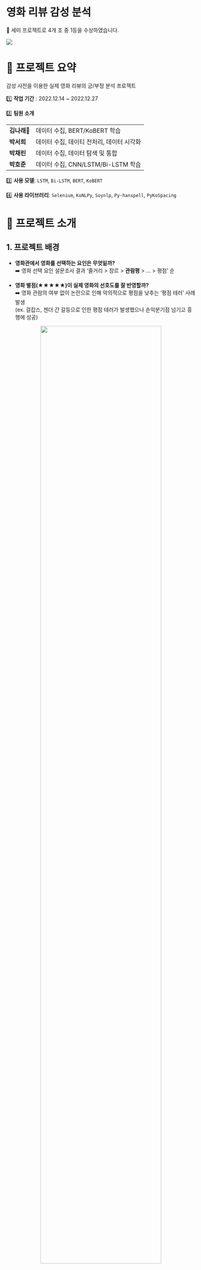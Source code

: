 # 영화 리뷰 감성 분석
📢 세미 프로젝트로 4개 조 중 1등을 수상하였습니다.

<img src="./images/thumbnail.png">


# 🎯 프로젝트 요약
감성 사전을 이용한 실제 영화 리뷰의 긍/부정 분석 프로젝트   

1️⃣ **작업 기간** : 2022.12.14 ~ 2022.12.27   

2️⃣ **팀원 소개** 

<table>
    <tr>
        <td><b>김나래🤠</b></td>
        <td>데이터 수집, BERT/KoBERT 학습</td>
    </tr>
    <tr>
        <td><b>박서희</b></td>
        <td>데이터 수집, 데이티 전처리, 데이터 시각화</td>
    </tr>
    <tr>
        <td><b>박채린</b></td>
        <td>데이터 수집, 데이터 탐색 및 통합</td>
    </tr>
    <tr>
        <td><b>박호준</b></td>
        <td>데이터 수집, CNN/LSTM/Bi-LSTM 학습</td>
    </tr>
</table>

3️⃣ **사용 모델**: `LSTM`, `Bi-LSTM`, `BERT`, `KoBERT`   

4️⃣ **사용 라이브러리**: `Selenium`, `KoNLPy`, `Soynlp`, `Py-hanspell`, `PyKoSpacing`

# 📔 프로젝트 소개
## 1. 프로젝트 배경
* **영화관에서 영화를 선택하는 요인은 무엇일까?**    
    ➡️ 영화 선택 요인 설문조사 결과 ‘줄거리 > 장르 > **관람평** > ... > 평점’ 순<br>

* **영화 별점(★★★★★)이 실제 영화의 선호도를 잘 반영할까?**    
    ➡️ 영화 관람의 여부 없이 논란으로 인해 악의적으로 평점을 낮추는 ‘평점 테러’ 사례 발생<br>
    (ex. 걸캅스, 젠더 간 갈등으로 인한 평점 테러가 발생했으나 손익분기점 넘기고 흥행에 성공)

<div align="center">
    <img src="./images/image1.png" width="80%">
</div>

### ***영화 리뷰에 대한 긍/부정 분석으로 영화의 선호도를 한 눈에 파악할 수 있게 하는 것이 어떨까?***

## 2. 프로젝트 목표
* 영화 리뷰의 긍/부정 분류를 통해 기존의 영화 평점의 신뢰성 파악
* 영화 리뷰의 긍/부정 분류를 통해 제공할 수 있는 서비스 탐색

## 3. 프로젝트 과정
### 1️⃣ 데이터 수집

- 영화관입장권 통합전산망(KOBIS)의 ‘역대 박스오피스 TOP100 영화’ 추출
- NAVER, DAUM, WATCHAPEDIA 사이트의 리뷰를 각 영화당 500개씩 Selenium으로 크롤링
- **❗이슈1❗ 제작연도와 개봉연도**   
    **: 영화 제목 검색 시 사이트마다 제작연도와 개봉연도가 혼동되어 검색되지 않는 문제 발생**   
    **➡️ 대조 작업 후 문제의 부분을 수기로 수정하여 진행**
    

### 2️⃣ 형태소 분석(Okt + Soynlp)

- Okt 형태소 분석기를 통한 형태소 분석 + Soynlp를 통한 신조어 추출
- **❗이슈2❗ 맞춤법, 띄어쓰기, 변칙어, 신조어 문제**
    - **가볍게 쓰는 리뷰의 특성 상 기존의 문법을 무시하는 리뷰가 다수 발생**
    - **제대로 형태소 분석이 되지 않는 문제가 발생** 

    **➡️ Py-hanspell(맞춤법), PyKoSpacing(띄어쓰기)를 통해 문장의 완성도를 높인 후 진행**   
    **➡️ soynlp를 통해 신조어를 추출하고 Okt 사전에 등록하여 신조어 문제를 해결**

### 3️⃣ 감성점수 계산
- KNU 감성사전을 통한 감성 점수 계산
(긍정: 감성점수 > 0 | 중립 : 감성점수 = 0 | 부정: 감성점수 < 0)
- **❗이슈3❗ 감성사전과 영화의 긍/부정 요소 혼동**   
    **: 범죄, 살인, 눈물 등 영화의 줄거리와 관련된 키워드가 감성점수에 포함되는 경우가 발생**   
    **➡️ 수작업으로 줄거리와 연관성이 높은 단어를 감성 사전에서 제외(ex. 슬프다)**

<div align="center">
    <img src="./images/image2.png" width="80%">
</div>

### 4️⃣ 모델 학습(CNN, LSTM, Bi-LSTM, BERT, KoBERT)
- **Accuracy 기준** : BERT > KoBERT > CNN > LSTM > Bi-LSTM
- Transformer 이후의 모델이 더 우수함을 확인
- 시간 비용적인 측면에서는 KoBERT가 BERT보다 우수함을 확인

<div align="center">
    <img src="./images/image3.png" width="30%">&nbsp;&nbsp;&nbsp;
    <img src="./images/image4.png" width="50%">
</div>

## 4. 프로젝트 결과

### 1️⃣ 영화 평점과 별점의 관계 분석
- 평점이 긍정이지만 감성 점수에서 부정 / 중립인 건수가 많은 것으로 확인되었다.    
    ➡️ **실제 느낀 것보다 평점을 더 후하게 준다고 해석할 수 있다.**

<div align="center">
    <img src="./images/image5.png" width="50%">
</div>

### 2️⃣ 서비스 연결

- 긍/부정 분석을 통해 고객의 실제 영화에 대한 긍/부정 정도를 파악하여 정확한 추천 시스템을 연결할 수 있다.
- 선호도가 비슷한 고객들을 그룹으로 묶어 각 그룹마다 맞춤형 마케팅 전략을 수립할 수 있다.
- 고객의 선호도에 맞는 새로운 영화를 효율적으로 선택할 수 있다.

### 3️⃣ 프로젝트의 한계
* ‘영화’라는 도메인에 다양한 줄거리가 있기 때문에 부정적인 줄거리와 부정적인 평을 구분하는 데 있어 추가적인 분석이 필요하다.
* 긍/부정이 모두 담긴 문장의 경우 긍정과 분류 이진으로 분류하기에는 한계가 있다. 점수화 또는 다중 분류를 통해 세분화시킬 필요가 있다.

# 📝 참고자료
* 장연지, 최지선 and 김한샘. (2022). 감정 어휘 사전을 활용한 KcBERT 기반 영화 리뷰 말뭉치 감정 분석. 정보과학회논문지, 49(8), 608-616.
* 조정태 and 최상현. (2015). 영화리뷰 감성 분석을 통한 평점 예측 연구. 경영과 정보연구, 34(3), 161-177.
* 김지현, 하희정, 김서희 and 정영욱. (2021) OTT 서비스 콘텐츠 추천 사용자 경험 분석 - 넷플릭스 사례를 중심으로. Journal Integrated Design Research. 20(2), 73-87.
* Soynlp, [https://github.com/lovit/soynlp]{https://github.com/lovit/soynlp}
* KNU 한국어 감성사전, [https://github.com/park1200656/KnuSentiLex](https://github.com/park1200656/KnuSentiLex)
* 딥러닝을 이용한 자연어 입문, [https://wikidocs.net/92961](https://wikidocs.net/92961)
* BERT 실습, [https://github.com/deepseasw/bert-naver-movie-review/blob/master/bert_naver_movie.ipynb](https://github.com/deepseasw/bert-naver-movie-review/blob/master/bert_naver_movie.ipynb)
* KoBERT 실습, [https://github.com/SKTBrain/KoBERT/blob/master/scripts/NSMC/naver_review_classifications_pytorch_kobert.ipynb](https://github.com/SKTBrain/KoBERT/blob/master/scripts/NSMC/naver_review_classifications_pytorch_kobert.ipynb)